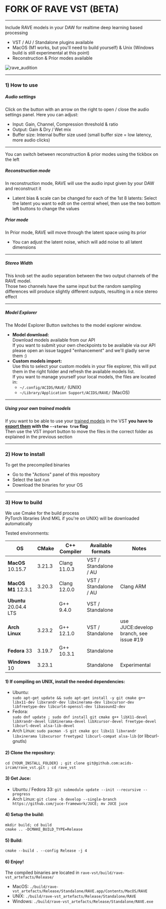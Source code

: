 # FORK OF RAVE VST (BETA)
-----
Include RAVE models in your DAW for realtime deep learning based processing

- VST / AU / Standalone plugins available
- MacOS (M1 works, but you'll need to build yourself) & Unix (Windows build is still experimental at this point)
- Reconstruction & Prior modes available

![rave_audition](assets/rave_screenshot_audio_panel.png)

-----
### 1) How to use
##### Audio settings
Click on the button with an arrow on the right to open / close the audio settings panel. Here you can adjust:
  - Input: Gain, Channel, Compression threshold & ratio
  - Output: Gain & Dry / Wet mix
  - Buffer size: Internal buffer size used (small buffer size = low latency, more audio clicks)

-----
You can switch between reconstruction & prior modes using the tickbox on the left
##### Reconstruction mode
In reconstruction mode, RAVE will use the audio input given by your DAW and reconstruct it
- Latent bias & scale can be changed for each of the 1st 8 latents: Select the latent you want to edit on the central wheel, then use the two bottom left buttons to change the values

##### Prior mode
In Prior mode, RAVE will move through the latent space using its prior
- You can adjust the latent noise, which will add noise to all latent dimensions

-----
##### Stereo Width
This knob set the audio separation between the two output channels of the RAVE model.  
Those two channels have the same input but the random sampling differences will produce slightly different outputs, resulting in a nice stereo effect

-----
##### Model Explorer
The Model Explorer Button switches to the model explorer window.   
- **Model download:**  
Download models available from our API  
If you want to submit your own checkpoints to be available via our API please open an issue tagged "enhancement" and we'll gladly serve them :)
- **Custom models import:**  
Use this to select your custom models in your file explorer, this will put them in the right folder and refresh the available models list.  
If you want to manage yourself your local models, the files are located in:
  - ``~/.config/ACIDS/RAVE/`` (UNIX)
  - ``~/Library/Application Support/ACIDS/RAVE/`` (MacOS)

-----
##### Using your own trained models  
If you want to be able to use your [trained models](https://github.com/acids-ircam/RAVE) in the VST **you have to [export them](https://github.com/acids-ircam/RAVE/blob/master/export_rave.py#L21) with the ``--stereo true`` flag**  
Then use the VST import button to move the files in the correct folder as explained in the previous section

-----
### 2) How to install
To get the precompiled binaries
- Go to the "Actions" panel of this repository
- Select the last run
- Download the binaries for your OS

-----
### 3) How to build
We use Cmake for the build process  
PyTorch libraries (And MKL if you're on UNIX) will be downloaded automatically  

Tested environments:

| OS                     | CMake  | C++ Compiler | Available formats     | Notes                                  |
|------------------------|--------|--------------|-----------------------|----------------------------------------|
| **MacOS** 10.15.7      | 3.21.3 | Clang 11.0.3 | VST / Standalone / AU |                                        |
| **MacOS M1** 12.3.1    | 3.20.3 | Clang 12.0.0 | VST / Standalone / AU | Clang ARM                              |
| **Ubuntu** 20.04.4 LTS |        | G++ 9.4.0    | VST / Standalone      |                                        |
| **Arch Linux**         | 3.23.2 | G++ 12.1.0   | VST / Standalone      | use JUCE:develop branch, see issue #19 |
| **Fedora** 33          | 3.19.7 | G++ 10.3.1   | Standalone            |                                        |
| **Windows** 10         | 3.23.1 |              | Standalone            | Experimental                           |


#### 1) If compiling on UNIX, install the needed dependencies:
- Ubuntu:  
`sudo apt-get update && sudo apt-get install -y git cmake g++ libx11-dev libxrandr-dev libxinerama-dev libxcursor-dev libfreetype-dev libcurl4-openssl-dev libasound2-dev`
- Fedora:  
`sudo dnf update ; sudo dnf install git cmake g++ libX11-devel libXrandr-devel libXinerama-devel libXcursor-devel freetype-devel libcurl-devel alsa-lib-devel`
- Arch Linux:
`sudo pacman -S git cmake gcc libx11 libxrandr libxinerama libxcursor freetype2 libcurl-compat alsa-lib` (or libcurl-gnutls)

#### 2) Clone the repository:
`cd {YOUR_INSTALL_FOLDER} ; git clone git@github.com:acids-ircam/rave_vst.git ; cd rave_vst`

#### 3) Get Juce:  
- Ubuntu / Fedora 33: `git submodule update --init --recursive --progress`
- Arch Linux: `git clone -b develop --single-branch https://github.com/juce-framework/JUCE; mv JUCE juce`

#### 4) Setup the build:  
`mkdir build; cd build`  
`cmake .. -DCMAKE_BUILD_TYPE=Release`

#### 5) Build:  
`cmake --build . --config Release -j 4`

#### 6) Enjoy!
The compiled binaries are located in `rave-vst/build/rave-vst_artefacts/Release/`  

- MacOS: `./build/rave-vst_artefacts/Release/Standalone/RAVE.app/Contents/MacOS/RAVE`  
- UNIX: `./build/rave-vst_artefacts/Release/Standalone/RAVE`  
- Windows: `./build/rave-vst_artefacts/Release/Standalone/RAVE.exe`  
